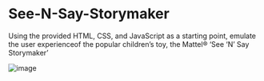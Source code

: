# See-N-Say-Storymaker
Using the provided HTML, CSS, and JavaScript as a starting point, emulate the user experienceof the popular children’s toy, the Mattel® ‘See ‘N’ Say Storymaker’

![image](https://github.com/Kevinrivas96/See-N-Say-Storymaker/assets/99252792/65c50ed2-cadd-4e8b-a3cc-220aa8ea9d0c)

